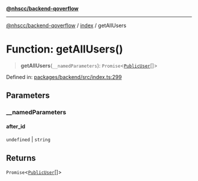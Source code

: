 [**@nhscc/backend-qoverflow**](../../README.md)

***

[@nhscc/backend-qoverflow](../../README.md) / [index](../README.md) / getAllUsers

# Function: getAllUsers()

> **getAllUsers**(`__namedParameters`): `Promise`\<[`PublicUser`](../../db/type-aliases/PublicUser.md)[]\>

Defined in: [packages/backend/src/index.ts:299](https://github.com/nhscc/qoverflow.api.hscc.bdpa.org/blob/427e25011f0e71265852f81f85026e1290417c2b/packages/backend/src/index.ts#L299)

## Parameters

### \_\_namedParameters

#### after_id

`undefined` \| `string`

## Returns

`Promise`\<[`PublicUser`](../../db/type-aliases/PublicUser.md)[]\>
